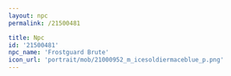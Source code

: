 ```yaml
---
layout: npc
permalink: /21500481

title: Npc
id: '21500481'
npc_name: 'Frostguard Brute'
icon_url: 'portrait/mob/21000952_m_icesoldiermaceblue_p.png'
---
```

